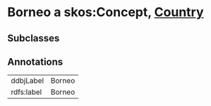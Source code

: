 # Borneo a skos:Concept, [Country](/0.1/Country)

## Subclasses

## Annotations

|||
|-----|-----|
|ddbjLabel|Borneo|
|rdfs:label|Borneo|

